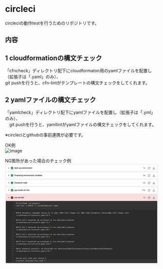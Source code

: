 # circleci
circleciの動作testを行うためのリポジトリです。  

## 内容
## 1 cloudformationの構文チェック
「cfncheck」ディレクトリ配下にcloudformaton用のyamlファイルを配置し（拡張子は「.yaml」のみ）、  
  git pushを行うと、cfn-lintがテンプレートの構文チェックをしてくれます。  

## 2 yamlファイルの構文チェック
「yamlcheck」ディレクトリ配下にyamlファイルを配置し（拡張子は「.yml」のみ）、  
　git pushを行うと、yamllintがyamlファイルの構文チェックをしてくれます。  

※circleciとgithubの事前連携が必要です。  

OK例  
![image](figure/OK例.png)  <br>

NG箇所があった場合のチェック例  
![image](figure/チェック例.png)  <br>